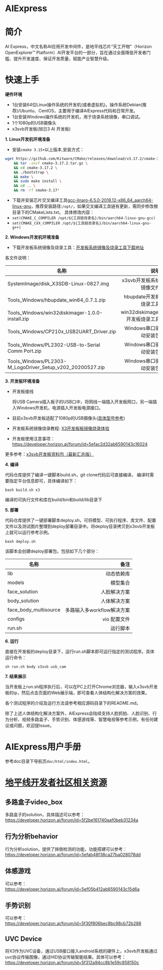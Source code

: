 AIExpress
=======

# 简介
AI Express，中文名称AI应用开发中间件，是地平线芯片“天工开物”（Horizon OpenExplorer™️ Platform）AI开发平台的一部分，旨在通过全面降低开发者门槛、提升开发速度、保证开发质量，赋能产业智慧升级。

# 快速上手

**硬件环境**
* 1台安装64位Linux操作系统的开发机(或者虚拟机)。操作系统Debian(推荐)/Ubuntu、CentOS，主要用于编译AIExpress代码和日常开发。
* 1台安装Windows操作系统的开发机，用于烧录系统镜像，串口调试。
* 1个1080p的USB摄像头
* x3svb开发板(旭日3 AI 开发板)

**1. Linux开发机环境准备**
* 安装`cmake 3.15+`以上版本,安装方式：
```bash
wget https://github.com/Kitware/CMake/releases/download/v3.17.2/cmake-3.17.2.tar.gz \
    && tar -zxvf cmake-3.17.2.tar.gz \
    && cd cmake-3.17.2 \
    && ./bootstrap \
    && make \
    && sudo make install \
    && cd .. \
    && rm -rf cmake-3.17* 
```
* 下载并安装芯片交叉编译工具[gcc-linaro-6.5.0-2018.12-x86_64_aarch64-linux-gnu](https://pan.horizon.ai/index.php/s/d3QH3MfzHT5fwd2)，推荐安装路径:`/opt/`，如果交叉编译工具链有更新，需同步修改根目录下的CMakeLists.txt。
具体修改内容：
* `set(CMAKE_C_COMPILER /opt/${工具链目录名}/bin/aarch64-linux-gnu-gcc)`
* `set(CMAKE_CXX_COMPILER /opt/${工具链目录名}/bin/aarch64-linux-gnu-g++)`

**2. Windows开发机环境准备**

* 下载开发板系统镜像及烧录工具：[开发板系统镜像及烧录工具下载地址](https://pan.horizon.ai/index.php/s/ymA5ELRCb7JyTka)

各文件说明：

  | 名称             |             说明 |
| ---------------- | ---------------: |
| SystemImage/disk_X3SDB-Linux-0827.img              |       x3svb开发板系统镜像文件 |
| Tools_Windows/hbupdate_win64_0.7.1.zip           |         hbupdate开发板烧录工具 |
| Tools_Windows/win32diskimager-1.0.0-install.zip    |     win32diskimager开发板烧录工具 |
| Tools_Windows/CP210x_USB2UART_Driver.zip    |     Windows串口驱动安装包 |
| Tools_Windows/PL2302-USB-to-Serial Comm Port.zip    |     Windows串口驱动安装包 |
| Tools_Windows/PL2303-M_LogoDriver_Setup_v202_20200527.zip         | Windows串口驱动安装包 |


**3. 开发板环境准备**

* 开发板接线

  将USB Camera插入板子的USB口中，将网线一端插入开发板网口，另一端插入Windows开发机，电源插入开发板电源接口。
* 目前x3svb开发板适配了1080p的USB摄像头([具体型号参考](https://developer.horizon.ai/forum/id=5f312d96cc8b1e59c8581511))

* 开发板系统镜像烧录教程: [X3开发板板镜像烧录体验](https://developer.horizon.ai/forum/id=5f1aa3ee86cc4d95e81a73e6)

* 开发板使用注意事项：https://developer.horizon.ai/forum/id=5efac2d32ab6590143c16024

更多参考：[x3svb开发板资料包（最新汇总版）](https://developer.horizon.ai/forum/id=5f156192740aaf0beb3119dd)


 **4. 编译**

代码仓库提供了编译一键脚本build.sh，git clone代码后可直接编译。 编译时需要指定平台信息即可，具体编译如下：

 ```
bash build.sh x3
 ```

编译的可执行文件和库在build/bin和build/lib目录下

**5. 部署**

代码仓库提供了一键部署脚本deploy.sh，可将模型、可执行程序、库文件、配置文件以及测试图片整理到deploy部署目录中。将deploy目录拷贝到x3svb开发板上就可以运行参考示例。

 ```
bash deploy.sh
 ```
该脚本会创建deploy部署包，包括如下几个部分：

| 名称             |             备注 |
| ---------------- | ---------------: |
| lib              |       动态依赖库 |
| models           |         模型集合 |
| face_solution    |     人脸解决方案 |
| body_solution    |     人体解决方案 |
| face_body_multisource    |     多路输入多workflow解决方案 |
| configs          |     vio 配置文件 |
| run.sh           |         运行脚本 |

**6. 运行**

直接在开发板的deploy目录下，运行run.sh脚本即可运行指定的测试程序。具体运行命令：
```
sh run.sh body x3svb usb_cam
```

**7. 结果展示**

当开发板上run.sh程序执行后，可以在PC上打开Chrome浏览器，输入x3svb开发板的ip，然后点击页面的Web展示端，即可查看人体结构化解决方案的效果。  


各个测试程序的介绍及运行方法请参考相应源码目录下的README.md。

除了上述人体结构化解决方案外，AIExpress会陆续支持人脸抓拍、人脸识别、行为分析、视频多路盒子、手势识别、体感游戏等、智慧电视等参考示例，有任何建议或问题，欢迎提Issue。

# AIExpress用户手册

参考doc目录下导航页`doc/html/index.html`。


# [地平线开发者社区相关资源](https://developer.horizon.ai/)

## 多路盒子video_box
多路盒子的solution，具体描述可以参考：https://developer.horizon.ai/forum/id=5f2be161740aaf0beb31234a

## 行为分析behavior
行为分析solution，提供了摔倒检测的功能，功能搭建可以参考：https://developer.horizon.ai/forum/id=5efab48f38ca27ba028078dd

## 体感游戏
可以参考：https://developer.horizon.ai/forum/id=5ef05b412ab6590143c15d6a

## 手势识别
可以参考：https://developer.horizon.ai/forum/id=5f30f806bec8bc98cb72b288

## UVC Device
将X3作为UVC设备，通过USB接口接入android系统的硬件上，x3svb开发板通过uvc协议传输图像，通过HID协议传输智能结果。具体可以参考： https://developer.horizon.ai/forum/id=5f312a94cc8b1e59c858150c






